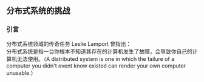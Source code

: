 ## 分布式系统的挑战         

### 引言    
分布式系统领域的传奇任务 Leslie Lamport 曾指出：    
分布式系统是指一台你根本不知道其存在的计算机发生了故障，会导致你自己的计算机无法使用。（A distributed system is one in which the failure of a computer you didn't event know existed can render your own computer unusable.）       

